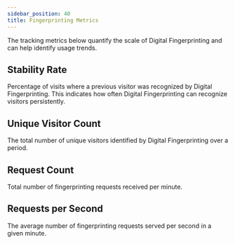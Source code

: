 ```yaml
---
sidebar_position: 40
title: Fingerprinting Metrics
---
```


The tracking metrics below quantify the scale of Digital Fingerprinting and can help identify usage trends.

## Stability Rate

Percentage of visits where a previous visitor was recognized by Digital Fingerprinting. This indicates how often Digital Fingerprinting can recognize visitors persistently.

## Unique Visitor Count

The total number of unique visitors identified by Digital Fingerprinting over a period.

## Request Count

Total number of fingerprinting requests received per minute.

## Requests per Second

The average number of fingerprinting requests served per second in a given minute.
